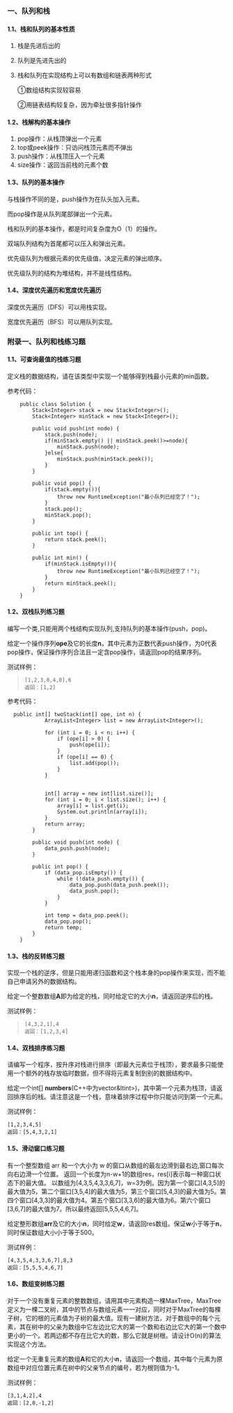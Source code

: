 ### 一、队列和栈

#### 1.1、栈和队列的基本性质

1. 栈是先进后出的

2. 队列是先进先出的

3. 栈和队列在实现结构上可以有数组和链表两种形式

   ①数组结构实现较容易

   ②用链表结构较复杂，因为牵扯很多指针操作

#### 1.2、栈解构的基本操作

1. pop操作：从栈顶弹出一个元素
2. top或peek操作：只访问栈顶元素而不弹出
3. push操作：从栈顶压入一个元素
4. size操作：返回当前栈的元素个数

#### 1.3、队列的基本操作

与栈操作不同的是，push操作为在队头加入元素。

而pop操作是从队列尾部弹出一个元素。

栈和队列的基本操作，都是时间复杂度为O（1）的操作。

双端队列结构为首尾都可以压入和弹出元素。

优先级队列为根据元素的优先级值，决定元素的弹出顺序。

优先级队列的结构为堆结构，并不是线性结构。

#### 1.4、深度优先遍历和宽度优先遍历

深度优先遍历（DFS）可以用栈实现。

宽度优先遍历（BFS）可以用队列实现。



### 附录一、队列和栈练习题

#### 1.1、可查询最值的栈练习题

定义栈的数据结构，请在该类型中实现一个能够得到栈最小元素的min函数。

参考代码：

```
    public class Solution {
        Stack<Integer> stack = new Stack<Integer>();
        Stack<Integer> minStack = new Stack<Integer>();

        public void push(int node) {
            stack.push(node);
            if(minStack.empty() || minStack.peek()>=node){
                minStack.push(node);
            }else{
                minStack.push(minStack.peek());
            }
        }

        public void pop() {
            if(stack.empty()){
                throw new RuntimeException("最小队列已经空了！");
            }
            stack.pop();
            minStack.pop();
        }

        public int top() {
            return stack.peek();
        }

        public int min() {
            if(minStack.isEmpty()){
                throw new RuntimeException("最小队列已经空了！");
            }
            return minStack.peek();
        }
    }
```






#### 1.2、双栈队列练习题

编写一个类,只能用两个栈结构实现队列,支持队列的基本操作(push，pop)。

给定一个操作序列**ope**及它的长度**n**，其中元素为正数代表push操作，为0代表pop操作，保证操作序列合法且一定含pop操作，请返回pop的结果序列。

测试样例：

> ```
> [1,2,3,0,4,0],6
> 返回：[1,2]
> ```

参考代码：

```
  public int[] twoStack(int[] ope, int n) {
            ArrayList<Integer> list = new ArrayList<Integer>();

            for (int i = 0; i < n; i++) {
                if (ope[i] > 0) {
                    push(ope[i]);
                }
                if (ope[i] == 0) {
                    list.add(pop());
                }
            }


            int[] array = new int[list.size()];
            for (int i = 0; i < list.size(); i++) {
                array[i] = list.get(i);
                System.out.println(array[i]);
            }
            return array;
        }

        public void push(int node) {
            data_push.push(node);
        }

        public int pop() {
            if (data_pop.isEmpty()) {
                while (!data_push.empty()) {
                    data_pop.push(data_push.peek());
                    data_push.pop();
                }
            }

            int temp = data_pop.peek();
            data_pop.pop();
            return temp;
        }
    }
```



#### 1.3、栈的反转练习题

实现一个栈的逆序，但是只能用递归函数和这个栈本身的pop操作来实现，而不能自己申请另外的数据结构。

给定一个整数数组**A**即为给定的栈，同时给定它的大小**n**，请返回逆序后的栈。

测试样例：

> ```
> [4,3,2,1],4
> 返回：[1,2,3,4]
> ```

#### 1.4、双栈排序练习题

请编写一个程序，按升序对栈进行排序（即最大元素位于栈顶），要求最多只能使用一个额外的栈存放临时数据，但不得将元素复制到别的数据结构中。

给定一个int[] **numbers**(C++中为vector&ltint>)，其中第一个元素为栈顶，请返回排序后的栈。请注意这是一个栈，意味着排序过程中你只能访问到第一个元素。

测试样例：

```
[1,2,3,4,5]
返回：[5,4,3,2,1]
```

#### 1.5、滑动窗口练习题

有一个整型数组 arr 和一个大小为 w 的窗口从数组的最左边滑到最右边,窗口每次向右边滑一个位置。 返回一个长度为n-w+1的数组res，res[i]表示每一种窗口状态下的最大值。 以数组为[4,3,5,4,3,3,6,7]，w=3为例。因为第一个窗口[4,3,5]的最大值为5，第二个窗口[3,5,4]的最大值为5，第三个窗口[5,4,3]的最大值为5。第四个窗口[4,3,3]的最大值为4。第五个窗口[3,3,6]的最大值为6。第六个窗口[3,6,7]的最大值为7。所以最终返回[5,5,5,4,6,7]。

给定整形数组**arr**及它的大小**n**，同时给定**w**，请返回res数组。保证**w**小于等于**n**，同时保证数组大小小于等于500。

测试样例：

```
[4,3,5,4,3,3,6,7],8,3
返回：[5,5,5,4,6,7]
```

#### 1.6、数组变树练习题

对于一个没有重复元素的整数数组，请用其中元素构造一棵MaxTree，MaxTree定义为一棵二叉树，其中的节点与数组元素一一对应，同时对于MaxTree的每棵子树，它的根的元素值为子树的最大值。现有一建树方法，对于数组中的每个元素，其在树中的父亲为数组中它左边比它大的第一个数和右边比它大的第一个数中更小的一个。若两边都不存在比它大的数，那么它就是树根。请设计O(n)的算法实现这个方法。

给定一个无重复元素的数组**A**和它的大小**n**，请返回一个数组，其中每个元素为原数组中对应位置元素在树中的父亲节点的编号，若为根则值为-1。

测试样例：

```
[3,1,4,2],4
返回：[2,0,-1,2]
```